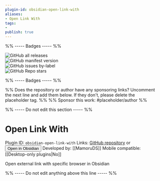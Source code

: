 ```yaml
---
plugin-id: obsidian-open-link-with
aliases:
- Open Link With
tags: 
- 
publish: true
---
```


%% ----- Badges ----- %%

![GitHub all releases](https://img.shields.io/github/downloads/MamoruDS/obsidian-open-link-with/total?color=573E7A&logo=github&style=for-the-badge)   
![GitHub manifest version](https://img.shields.io/github/manifest-json/v/MamoruDS/obsidian-open-link-with?color=573E7A&logo=github&style=for-the-badge)   
![GitHub issues by-label](https://img.shields.io/github/issues/MamoruDS/obsidian-open-link-with/help%20wanted?color=573E7A&logo=github&style=for-the-badge)   
![GitHub Repo stars](https://img.shields.io/github/stars/MamoruDS/obsidian-open-link-with?color=573E7A&logo=github&style=for-the-badge)

%% ----- Badges ----- %%

%% Does the repository or author have any sponsoring links? Uncomment the next line and add them below. If they don't, please delete the placeholder tag. %%
%% Sponsor this work: #placeholder/author %%

%% ----- Do not edit this section ----- %%

# Open Link With

Plugin ID: `obsidian-open-link-with`
Links: [GitHub repository](https://github.com/MamoruDS/obsidian-open-link-with) or [<button id=HH>Open in Obsidian</button>](obsidian://goto-plugin?id=obsidian-open-link-with)
Developed by: [[MamoruDS]]
Mobile compatible: [[Desktop-only plugins|No]]

Open external link with specific browser in Obsidian

%% ----- Do not edit anything above this line ----- %% 
